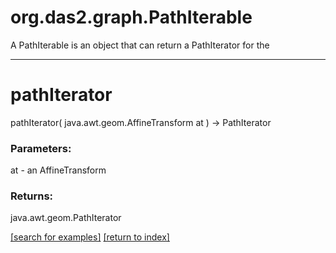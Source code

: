 # org.das2.graph.PathIterable

A PathIterable is an object that can return a PathIterator for the

***
<a name="pathIterator"></a>
# pathIterator
pathIterator( java.awt.geom.AffineTransform at ) &rarr; PathIterator



### Parameters:
at - an AffineTransform

### Returns:
java.awt.geom.PathIterator


<a href="https://github.com/autoplot/dev/search?q=pathIterator&unscoped_q=pathIterator">[search for examples]</a>
<a href="https://github.com/autoplot/documentation/blob/master/javadoc/index-all.md">[return to index]</a>

